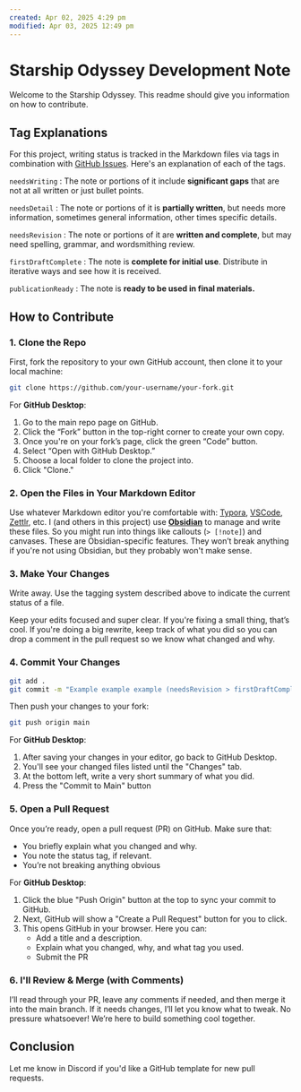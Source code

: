 ```yaml
---
created: Apr 02, 2025 4:29 pm
modified: Apr 03, 2025 12:49 pm
---
```


# Starship Odyssey Development Note

Welcome to the Starship Odyssey. This readme should give you information on how to contribute.

## Tag Explanations

For this project, writing status is tracked in the Markdown files via tags in combination with [GitHub Issues](https://github.com/ChaseTramel/starship-odyssey/issues). Here's an explanation of each of the tags.

`needsWriting` : The note or portions of it include **significant gaps** that are not at all written or just bullet points.

`needsDetail` : The note or portions of it is **partially written**, but needs more information, sometimes general information, other times specific details.

`needsRevision` : The note or portions of it are **written and complete**, but may need spelling, grammar, and wordsmithing review.

`firstDraftComplete` : The note is **complete for initial use**. Distribute in iterative ways and see how it is received.

`publicationReady` : The note is **ready to be used in final materials.**

## How to Contribute

### 1. Clone the Repo

First, fork the repository to your own GitHub account, then clone it to your local machine:
```bash
git clone https://github.com/your-username/your-fork.git
```

For **GitHub Desktop**:
1. Go to the main repo page on GitHub.
2. Click the “Fork” button in the top-right corner to create your own copy.
3. Once you're on your fork’s page, click the green “Code” button.
4. Select “Open with GitHub Desktop.”
5. Choose a local folder to clone the project into.
6. Click "Clone."

### 2. Open the Files in Your Markdown Editor

Use whatever Markdown editor you're comfortable with: [Typora](https://typora.io/), [VSCode](https://code.visualstudio.com/), [Zettlr](https://www.zettlr.com/), etc. I (and others in this project) use **[Obsidian](https://obsidian.md/)** to manage and write these files. So you might run into things like callouts (`> [!note]`) and canvases. These are Obsidian-specific features. They won’t break anything if you're not using Obsidian, but they probably won't make sense.

### 3. Make Your Changes

Write away. Use the tagging system described above to indicate the current status of a file.

Keep your edits focused and super clear. If you're fixing a small thing, that’s cool. If you're doing a big rewrite, keep track of what you did so you can drop a comment in the pull request so we know what changed and why.

### 4. Commit Your Changes

```bash
git add .
git commit -m "Example example example (needsRevision > firstDraftComplete)"
```

Then push your changes to your fork:
```bash
git push origin main
```

For **GitHub Desktop**:
1. After saving your changes in your editor, go back to GitHub Desktop.
2. You'll see your changed files listed until the "Changes" tab.
3. At the bottom left, write a very short summary of what you did.
4. Press the "Commit to Main" button

### 5. Open a Pull Request

Once you’re ready, open a pull request (PR) on GitHub. Make sure that:
- You briefly explain what you changed and why.
- You note the status tag, if relevant.
- You’re not breaking anything obvious

For **GitHub Desktop**:
1. Click the blue "Push Origin" button at the top to sync your commit to GitHub.
2. Next, GitHub will show a "Create a Pull Request" button for you to click.
3. This opens GitHub in your browser. Here you can:
	- Add a title and a description.
	- Explain what you changed, why, and what tag you used.
	- Submit the PR

### 6. I'll Review & Merge (with Comments)

I’ll read through your PR, leave any comments if needed, and then merge it into the main branch. If it needs changes, I’ll let you know what to tweak. No pressure whatsoever! We’re here to build something cool together.

## Conclusion

Let me know in Discord if you'd like a GitHub template for new pull requests.